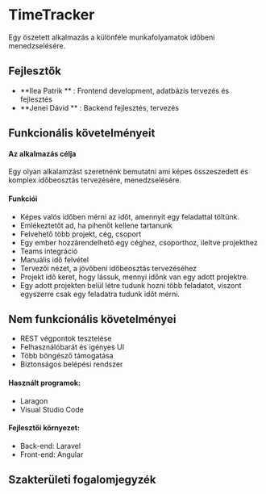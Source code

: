 # TimeTracker
Egy öszetett alkalmazás a különféle munkafolyamatok időbeni menedzselésére.

## Fejlesztők

- **Ilea Patrik ** : Frontend development, adatbázis tervezés és fejlesztés
- **Jenei Dávid ** : Backend fejlesztés, tervezés

## Funkcionális követelményeit
#### Az alkalmazás célja
Egy olyan alkalamzást szeretnénk bemutatni ami képes összeszedett és komplex időbeosztás tervezésére, menedzselésére. 

#### Funkciói
- Képes valós időben mérni az időt, amennyit egy feladattal töltünk.
- Emlékeztetőt ad, ha pihenőt kellene tartanunk 
- Felvehető több projekt, cég, csoport
- Egy ember hozzárendelhető egy céghez, csoporthoz, ileltve projekthez
- Teams integráció
- Manuális idő felvétel
- Tervezői nézet, a jövőbeni időbeosztás tervezéséhez
- Projekt idő keret, hogy lássuk, mennyi időnk van egy adott projektre.
- Egy adott projekten belül létre tudunk hozni több feladatot, viszont egyszerre csak egy feladatra tudunk időt mérni.

## Nem funkcionális követelményei
- REST végpontok tesztelése
- Felhasználóbarát és igényes UI
- Több böngésző támogatása
- Biztonságos belépési rendszer
#### Használt programok:
- Laragon
- Visual Studio Code
#### Fejlesztői környezet:
- Back-end: Laravel
- Front-end: Angular
## Szakterületi fogalomjegyzék

